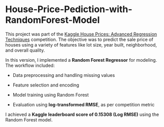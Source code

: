 # House-Price-Pediction-with-RandomForest-Model

This project was part of the [Kaggle House Prices: Advanced Regression Techniques](https://www.kaggle.com/competitions/house-prices-advanced-regression-techniques) competition. The objective was to predict the sale price of houses using a variety of features like lot size, year built, neighborhood, and overall quality.

In this version, I implemented a **Random Forest Regressor** for modeling. The workflow included:

*  Data preprocessing and handling missing values
  
*  Feature selection and encoding
  
*  Model training using Random Forest

*  Evaluation using **log-transformed RMSE**, as per competition metric


I achieved a **Kaggle leaderboard score of 0.15308 (Log RMSE)** using the Random Forest model.

